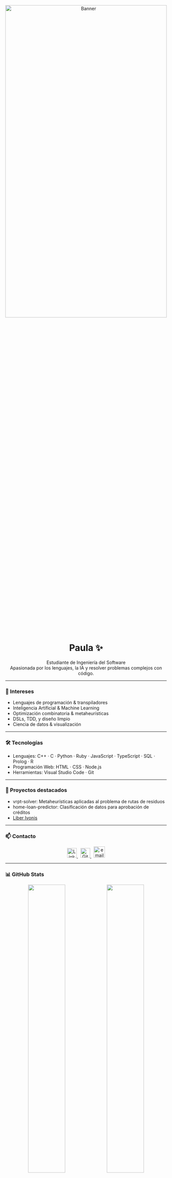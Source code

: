 <p align="center">
  <img src="https://i.pinimg.com/originals/f6/77/06/f6770624a35b3db11b3ba9d9f3a4fbd1.gif" alt="Banner" width="100%" height="50%">
  
</p>

<h1 align="center">Paula ✨</h1>

<p align="center">
  Estudiante de Ingeniería del Software <br>
  Apasionada por los lenguajes, la IA y resolver problemas complejos con código.
</p>

---

### 🧠 Intereses

- Lenguajes de programación & transpiladores
- Inteligencia Artificial & Machine Learning
- Optimización combinatoria & metaheurísticas
- DSLs, TDD, y diseño limpio
- Ciencia de datos & visualización

---

### 🛠️ Tecnologías

- Lenguajes:   C++ · C · Python · Ruby · JavaScript · TypeScript · SQL · Prolog · R
- Programación Web: HTML · CSS · Node.js
- Herramientas: Visual Studio Code · Git

---

### 📌 Proyectos destacados
- vrpt-solver: Metaheurísticas aplicadas al problema de rutas de residuos
- home-loan-predictor: Clasificación de datos para aprobación de créditos
- [Liber Ivonis](https://github.com/jsosacs/Liber-Ivonis)

---

### 📫 Contacto

<p align="center">
  <a href="https://www.linkedin.com/in/paula-díaz-jorge-a93200376/" target="_blank">
    <img src="https://cdn.jsdelivr.net/gh/devicons/devicon/icons/linkedin/linkedin-original.svg" width="30" alt="LinkedIn" />
  </a>
  &nbsp;
  <a href="https://github.com/pauladiiaz" target="_blank">
    <img src="https://cdn.jsdelivr.net/gh/devicons/devicon/icons/github/github-original.svg" width="30" alt="GitHub" />
  </a>
  &nbsp;
  <a href="mailto:paudiazjorge@gmail.com">
    <img src="https://i.pinimg.com/1200x/6e/65/82/6e6582f60f32b27eb83603356b781a50.jpg" width="35" alt="email icon"/>
  </a>
</p>

---

### 📊 GitHub Stats

<p align="center">
  <img src="https://github-readme-stats.vercel.app/api?username=pauladiiaz&show_icons=true&theme=rose_pine&hide_border=true" width="48%" />
  <img src="https://github-readme-stats.vercel.app/api/top-langs/?username=paudiiaz&layout=compact&theme=rose_pine&hide_border=true" width="48%" />
</p>

<p align="center">
  <img src="https://github-readme-streak-stats.herokuapp.com/?user=pauladiiaz&theme=rose_pine&hide_border=true" width="60%" />
</p>

<p align="center">
  <i>Keep it simple. Keep it meaningful.</i><br>
  <a href="https://github.com/paudiiaz">github.com/pauladiiaz</a>
</p>

<p align="center">
  <img src="https://i.pinimg.com/736x/e1/45/77/e14577691f4862de39cfa31b3c6d1b35.jpg">
</p>
